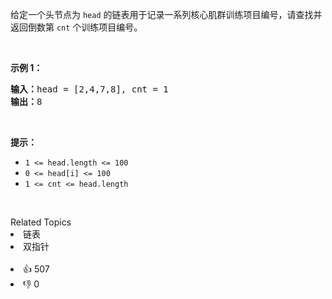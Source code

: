 <p>给定一个头节点为 <code>head</code> 的链表用于记录一系列核心肌群训练项目编号，请查找并返回倒数第 <code>cnt</code> 个训练项目编号。</p>

<p>&nbsp;</p>

<p><strong>示例 1：</strong></p>

<pre>
<strong>输入：</strong>head = [2,4,7,8], cnt = 1
<strong>输出：</strong>8</pre>

<p>&nbsp;</p>

<p><strong>提示：</strong></p>

<ul> 
 <li><code>1 &lt;= head.length &lt;= 100</code></li> 
 <li><code>0 &lt;= head[i] &lt;= 100</code></li> 
 <li><code>1 &lt;= cnt &lt;= head.length</code></li> 
</ul>

<p>&nbsp;</p>

<div><div>Related Topics</div><div><li>链表</li><li>双指针</li></div></div><br><div><li>👍 507</li><li>👎 0</li></div>